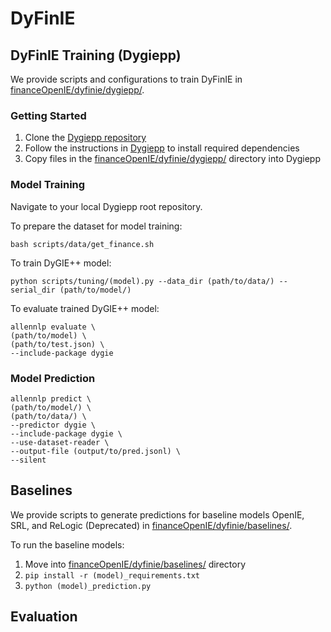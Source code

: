 # DyFinIE
## DyFinIE Training (Dygiepp)
We provide scripts and configurations to train DyFinIE in [financeOpenIE/dyfinie/dygiepp/](https://github.com/ValaryLim/financeOpenIE/tree/main/dyfinie/dygiepp/).

### Getting Started
1. Clone the [Dygiepp repository](https://github.com/dwadden/dygiepp)
2. Follow the instructions in [Dygiepp](https://github.com/dwadden/dygiepp) to install required dependencies
3. Copy files in the [financeOpenIE/dyfinie/dygiepp/](https://github.com/ValaryLim/financeOpenIE/tree/main/dyfinie/dygiepp/) directory into Dygiepp

### Model Training
Navigate to your local Dygiepp root repository.

To prepare the dataset for model training:
```
bash scripts/data/get_finance.sh 
```

To train DyGIE++ model:
```
python scripts/tuning/(model).py --data_dir (path/to/data/) --serial_dir (path/to/model/)
```

To evaluate trained DyGIE++ model: 
```
allennlp evaluate \ 
(path/to/model) \ 
(path/to/test.json) \ 
--include-package dygie 
```

### Model Prediction
```
allennlp predict \ 
(path/to/model/) \ 
(path/to/data/) \ 
--predictor dygie \ 
--include-package dygie \ 
--use-dataset-reader \ 
--output-file (output/to/pred.jsonl) \ 
--silent 
```

## Baselines
We provide scripts to generate predictions for baseline models OpenIE, SRL, and ReLogic (Deprecated) in [financeOpenIE/dyfinie/baselines/](https://github.com/ValaryLim/financeOpenIE/tree/main/dyfinie/baselines/). 

To run the baseline models:
1. Move into [financeOpenIE/dyfinie/baselines/](https://github.com/ValaryLim/financeOpenIE/tree/main/dyfinie/baselines/) directory
2. `pip install -r (model)_requirements.txt`
3. `python (model)_prediction.py`

## Evaluation
